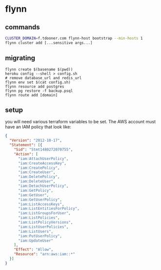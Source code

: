 # flynn

## commands

```bash
CLUSTER_DOMAIN=f.tdooner.com flynn-host bootstrap --min-hosts 1
flynn cluster add [...sensitive args...]
```

## migrating
```
flynn create $(basename $(pwd))
heroku config --shell > config.sh
# remove database_url and redis_url
flynn env set $(cat config.sh)
flynn resource add postgres
flynn pg restore -f backup.psql
flynn route add [domain]
```

## setup
you will need various terraform variables to be set. The AWS account must have an IAM policy that look like:

```json
{
  "Version": "2012-10-17",
  "Statement": [{
    "Sid": "Stmt1480272070755",
    "Action": [
      "iam:AttachUserPolicy",
      "iam:CreateAccessKey",
      "iam:CreatePolicy",
      "iam:CreateUser",
      "iam:DeletePolicy",
      "iam:DeleteUser",
      "iam:DetachUserPolicy",
      "iam:GetPolicy",
      "iam:GetUser",
      "iam:GetUserPolicy",
      "iam:ListAccessKeys",
      "iam:ListEntitiesForPolicy",
      "iam:ListGroupsForUser",
      "iam:ListPolicies",
      "iam:ListPolicyVersions",
      "iam:ListUserPolicies",
      "iam:ListUsers",
      "iam:PutUserPolicy",
      "iam:UpdateUser"
    ],
    "Effect": "Allow",
    "Resource": "arn:aws:iam::*"
  }]
}
```
